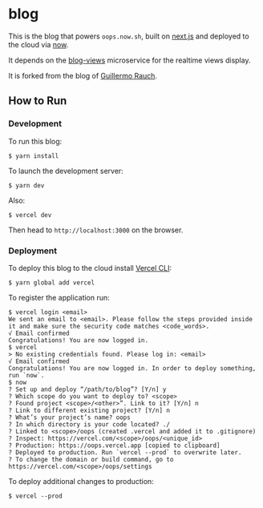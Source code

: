 # blog

This is the blog that powers `oops.now.sh`, built on [next.js](https://zeit.co/blog/next) and deployed to the cloud via [now](https://zeit.co/now).

It depends on the [blog-views](https://github.com/jecassis/blog-views) microservice for the realtime views display.

It is forked from the blog of [Guillermo Rauch](https://github.com/rauchg/blog).

## How to Run

### Development

To run this blog:

```console
$ yarn install
```

To launch the development server:

```console
$ yarn dev
```

Also:

```console
$ vercel dev
```

Then head to `http://localhost:3000` on the browser.

### Deployment

To deploy this blog to the cloud install [Vercel CLI](https://vercel.com/download):

```console
$ yarn global add vercel
```

To register the application run:

```console
$ vercel login <email>
We sent an email to <email>. Please follow the steps provided inside it and make sure the security code matches <code_words>.
√ Email confirmed
Congratulations! You are now logged in.
$ vercel
> No existing credentials found. Please log in: <email>
√ Email confirmed
Congratulations! You are now logged in. In order to deploy something, run `now`.
$ now
? Set up and deploy “/path/to/blog”? [Y/n] y
? Which scope do you want to deploy to? <scope>
? Found project <scope>/<other>”. Link to it? [Y/n] n
? Link to different existing project? [Y/n] n
? What’s your project’s name? oops
? In which directory is your code located? ./
? Linked to <scope>/oops (created .vercel and added it to .gitignore)
? Inspect: https://vercel.com/<scope>/oops/<unique_id>
? Production: https://oops.vercel.app [copied to clipboard]
? Deployed to production. Run `vercel --prod` to overwrite later.
? To change the domain or build command, go to https://vercel.com/<scope>/oops/settings
```

To deploy additional changes to production:

```console
$ vercel --prod
```
